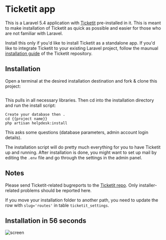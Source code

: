 # Ticketit app

This is a Laravel 5.4 application with [Ticketit](https://github.com/thekordy/ticketit) pre-installed in it. This is meant to make installation of Ticketit as quick as possible and easier for those who are not familiar with Laravel.

Install this only if you'd like to install Ticketit as a standalone app. If you'd like to integrate Ticketit to your existing Laravel project, follow the maunual [installation guide](https://github.com/thekordy/ticketit#installation-manual) of the Ticketit repository.

## Installation

Open a terminal at the desired installation destination and fork & clone this project:

```

```

This pulls in all necessary libraries. Then cd into the installation directory and run the install script:

```
Create your database then .
cd {{project name}}
php artisan helpdesk:install
```

This asks some questions (database parameters, admin account login details).

The installation script will do pretty much everything for you to have Ticketit up and running. After installation is done, you might want to set up mail by editing the `.env` file and go through the settings in the admin panel.

## Notes

Please send Ticketit-related bugreports to the [Ticketit repo](https://github.com/thekordy/ticketit/issues). Only installer-related problems should be reported here.

If you move your installation folder to another path, you need to update the row with `slug='routes'` in table `ticketit_settings`.

## Installation in 56 seconds

![screen](https://cloud.githubusercontent.com/assets/5840038/23286505/e5dc5080-fa2f-11e6-92ba-032816b64444.gif)
